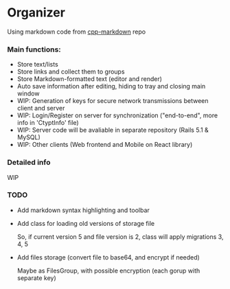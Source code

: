 # Organizer

Using markdown code from [cpp-markdown](https://github.com/sevenjay/cpp-markdown) repo

### Main functions:
- Store text/lists
- Store links and collect them to groups
- Store Markdown-formatted text (editor and render)
- Auto save information after editing, hiding to tray and closing main window
- WIP: Generation of keys for secure network transmissions between client and server
- WIP: Login/Register on server for synchronization ("end-to-end", more info in 'CtyptInfo' file)
- WIP: Server code will be avaliable in separate repository (Rails 5.1 & MySQL)
- WIP: Other clients (Web frontend and Mobile on React library)

### Detailed info
WIP


### TODO 
- Add markdown syntax highlighting and toolbar
- Add class for loading old versions of storage file

  So, if current version 5 and file version is 2, class will apply migrations 3, 4, 5

- Add files storage (convert file to base64, and encrypt if needed)

  Maybe as FilesGroup, with possible encryption (each gorup with separate key)
